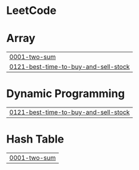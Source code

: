 # LeetCode


# Array
|  |
| ------- |
| [0001-two-sum](https://github.com/nikesm98/LeetCode/tree/master/0001-two-sum) |
| [0121-best-time-to-buy-and-sell-stock](https://github.com/nikesm98/LeetCode/tree/master/0121-best-time-to-buy-and-sell-stock) |
# Dynamic Programming
|  |
| ------- |
| [0121-best-time-to-buy-and-sell-stock](https://github.com/nikesm98/LeetCode/tree/master/0121-best-time-to-buy-and-sell-stock) |
# Hash Table
|  |
| ------- |
| [0001-two-sum](https://github.com/nikesm98/LeetCode/tree/master/0001-two-sum) |
